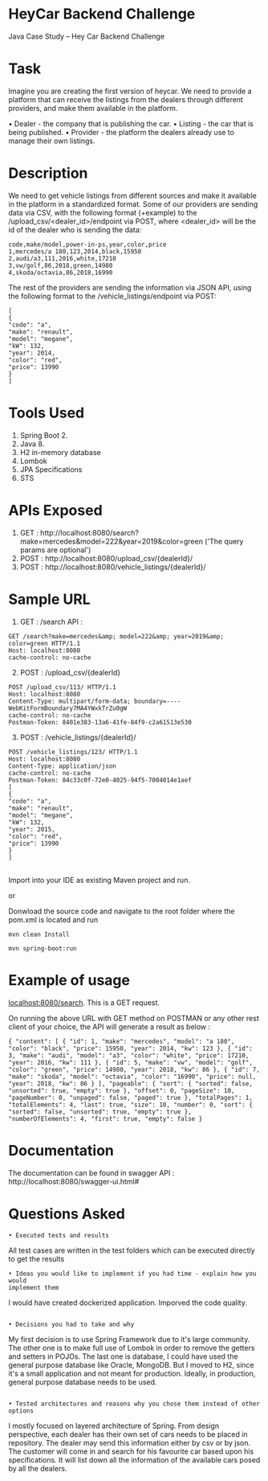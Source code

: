 # HeyCar Backend Challenge
Java Case Study – Hey Car Backend Challenge 

# Task
Imagine you are creating the first version of heycar. We need to provide a platform
that can receive the listings from the dealers through different providers, and make
them available in the platform.

• Dealer - the company that is publishing the car.
• Listing - the car that is being published.
• Provider - the platform the dealers already use to manage their own listings.

# Description
We need to get vehicle listings from different sources and make it available in the
platform in a standardized format. Some of our providers are sending data via CSV,
with the following format (+example) to the /upload_csv/<dealer_id>/endpoint via
POST, where <dealer_id> will be the id of the dealer who is sending the data:

```
code,make/model,power-in-ps,year,color,price
1,mercedes/a 180,123,2014,black,15950
2,audi/a3,111,2016,white,17210
3,vw/golf,86,2018,green,14980
4,skoda/octavia,86,2018,16990
```
The rest of the providers are sending the information via JSON API, using the
following format to the /vehicle_listings/endpoint via POST:
```
[
{
"code": "a",
"make": "renault",
"model": "megane",
"kW": 132,
"year": 2014,
"color": "red",
"price": 13990
}
]
```
 
# Tools Used

1. Spring Boot 2.
2. Java 8.
3. H2 in-memory database
4. Lombok
5. JPA Specifications
6. STS

# APIs Exposed

1. GET : http://localhost:8080/search?make=mercedes&model=222&year=2019&color=green ('The query params are optional')
2. POST : http://localhost:8080/upload_csv/{dealerId}/
3. POST : http://localhost:8080/vehicle_listings/{dealerId}/

# Sample URL 

1. GET : /search API : 

```
GET /search?make=mercedes&amp; model=222&amp; year=2019&amp; color=green HTTP/1.1
Host: localhost:8080
cache-control: no-cache

```

2. POST : /upload_csv/{dealerId}

```
POST /upload_csv/113/ HTTP/1.1
Host: localhost:8080
Content-Type: multipart/form-data; boundary=----WebKitFormBoundary7MA4YWxkTrZu0gW
cache-control: no-cache
Postman-Token: 8401e383-13a6-41fe-84f9-c2a61513e530

```

3. POST : /vehicle_listings/{dealerId}/

```
POST /vehicle_listings/123/ HTTP/1.1
Host: localhost:8080
Content-Type: application/json
cache-control: no-cache
Postman-Token: 84c33c0f-72e0-4025-94f5-7004014e1aef
[
{
"code": "a",
"make": "renault",
"model": "megane",
"kW": 132,
"year": 2015,
"color": "red",
"price": 13990
}
]

```


## 

Import into your IDE as existing Maven project and run.

or

Donwload the source code and navigate to the root folder where the pom.xml is located and run 

`mvn clean Install`

`mvn spring-boot:run`

# Example of usage 

[localhost:8080/search](localhost:8080/search).
This is a GET request.

On running the above URL with GET method on POSTMAN or any other rest client of your choice, the API will generate a result as below :

`{
    "content": [
        {
            "id": 1,
            "make": "mercedes",
            "model": "a 180",
            "color": "black",
            "price": 15950,
            "year": 2014,
            "kw": 123
        },
        {
            "id": 3,
            "make": "audi",
            "model": "a3",
            "color": "white",
            "price": 17210,
            "year": 2016,
            "kw": 111
        },
        {
            "id": 5,
            "make": "vw",
            "model": "golf",
            "color": "green",
            "price": 14980,
            "year": 2018,
            "kw": 86
        },
        {
            "id": 7,
            "make": "skoda",
            "model": "octavia",
            "color": "16990",
            "price": null,
            "year": 2018,
            "kw": 86
        }
    ],
    "pageable": {
        "sort": {
            "sorted": false,
            "unsorted": true,
            "empty": true
        },
        "offset": 0,
        "pageSize": 10,
        "pageNumber": 0,
        "unpaged": false,
        "paged": true
    },
    "totalPages": 1,
    "totalElements": 4,
    "last": true,
    "size": 10,
    "number": 0,
    "sort": {
        "sorted": false,
        "unsorted": true,
        "empty": true
    },
    "numberOfElements": 4,
    "first": true,
    "empty": false
}`

# Documentation

The documentation can be found in swagger API : http://localhost:8080/swagger-ui.html# 

# Questions Asked
```
• Executed tests and results

```
All test cases are written in the test folders which can be executed directly to get the results

```
• Ideas you would like to implement if you had time - explain how you would
implement them

```
I would have created dockerized application.
Imporved the code quality.

```

• Decisions you had to take and why

```
My first decision is to use Spring Framework due to it's large community. 
The other one is to make full use of Lombok in order to remove the getters and setters in POJOs. 
The last one is database, I could have used the general purpose database like Oracle, MongoDB. 
But I moved to H2, since it's a small application and not meant for production. 
Ideally, in production, general purpose database needs to be used.

```

• Tested architectures and reasons why you chose them instead of other options

```
I mostly focused on layered architecture of Spring. 
From design perspective, each dealer has their own set of cars needs to be placed in repository.
The dealer may send this information either by csv or by json.
The customer will come in and search for his favourite car based upon his specifications. It will list down all the information of the available cars posed by all the dealers.

```
